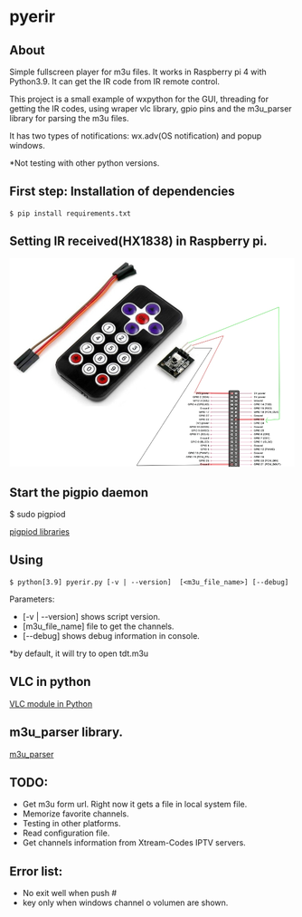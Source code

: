 # pyerir
## About
Simple fullscreen player for m3u files. It works in Raspberry pi 4 with Python3.9. It can get the IR code from IR remote control.

This project is a small example of wxpython for the GUI, threading for getting the IR codes, using wraper vlc library, gpio pins and the m3u_parser library for parsing the m3u files.

It has two types of notifications: wx.adv(OS notification) and popup windows.

*Not testing with other python versions.

## First step: Installation of dependencies
    $ pip install requirements.txt 

## Setting IR received(HX1838) in Raspberry pi.

![The IR receiver](https://github.com/freseco/pyerir/blob/main/pics/IRreceiver_remoteControl.jpg)

## Start the pigpio daemon
$ sudo pigpiod

[pigpiod libraries](https://abyz.me.uk/rpi/pigpio/download.html)


## Using
    $ python[3.9] pyerir.py [-v | --version]  [<m3u_file_name>] [--debug]

Parameters:
- [-v | --version] shows script version.
- [m3u_file_name] file to get the channels.
- [--debug] shows debug information in console.

*by default, it will try to open tdt.m3u

## VLC in python
[VLC module in Python](https://www.geeksforgeeks.org/vlc-module-in-python-an-introduction/)

## m3u_parser library.
[m3u_parser](https://pypi.org/project/m3u-parser/)

## TODO:
- Get m3u form url. Right now it gets a file in local system file.
- Memorize favorite channels.
- Testing in other platforms.
- Read configuration file.
- Get channels information from Xtream-Codes IPTV servers.

## Error list:
- No exit well when push #
- key only when windows channel o volumen are shown.

